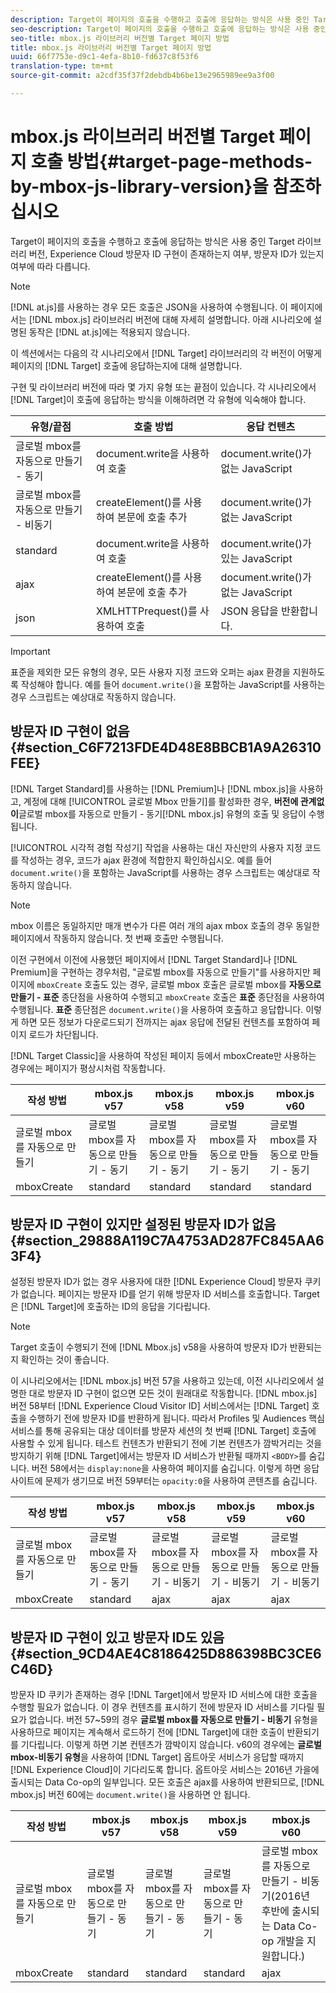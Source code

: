 ```yaml
---
description: Target이 페이지의 호출을 수행하고 호출에 응답하는 방식은 사용 중인 Target 라이브러리 버전, Experience Cloud 방문자 ID 구현이 존재하는지 여부, 방문자 ID가 있는지 여부에 따라 다릅니다.
seo-description: Target이 페이지의 호출을 수행하고 호출에 응답하는 방식은 사용 중인 Target 라이브러리 버전, Experience Cloud 방문자 ID 구현이 존재하는지 여부, 방문자 ID가 있는지 여부에 따라 다릅니다.
seo-title: mbox.js 라이브러리 버전별 Target 페이지 방법
title: mbox.js 라이브러리 버전별 Target 페이지 방법
uuid: 66f7753e-d9c1-4efa-8b10-fd637c8f53f6
translation-type: tm+mt
source-git-commit: a2cdf35f37f2debdb4b6be13e2965989ee9a3f00

---
```



# mbox.js 라이브러리 버전별 Target 페이지 호출 방법{#target-page-methods-by-mbox-js-library-version}을 참조하십시오

Target이 페이지의 호출을 수행하고 호출에 응답하는 방식은 사용 중인 Target 라이브러리 버전, Experience Cloud 방문자 ID 구현이 존재하는지 여부, 방문자 ID가 있는지 여부에 따라 다릅니다.

>[!NOTE]
>
>[!DNL at.js]를 사용하는 경우 모든 호출은 JSON을 사용하여 수행됩니다. 이 페이지에서는 [!DNL mbox.js] 라이브러리 버전에 대해 자세히 설명합니다. 아래 시나리오에 설명된 동작은 [!DNL at.js]에는 적용되지 않습니다.

이 섹션에서는 다음의 각 시나리오에서 [!DNL Target] 라이브러리의 각 버전이 어떻게 페이지의 [!DNL Target] 호출에 응답하는지에 대해 설명합니다.

구현 및 라이브러리 버전에 따라 몇 가지 유형 또는 끝점이 있습니다. 각 시나리오에서 [!DNL Target]이 호출에 응답하는 방식을 이해하려면 각 유형에 익숙해야 합니다.

| 유형/끝점 | 호출 방법 | 응답 컨텐츠 |
|--- |--- |--- |
| 글로벌 mbox를 자동으로 만들기 - 동기 | document.write을 사용하여 호출 | document.write()가 없는 JavaScript |
| 글로벌 mbox를 자동으로 만들기 - 비동기 | createElement()를 사용하여 본문에 호출 추가 | document.write()가 없는 JavaScript |
| standard | document.write을 사용하여 호출 | document.write()가 있는 JavaScript |
| ajax | createElement()를 사용하여 본문에 호출 추가 | document.write()가 없는 JavaScript |
| json | XMLHTTPrequest()를 사용하여 호출 | JSON 응답을 반환합니다. |

>[!IMPORTANT]
>
>표준을 제외한 모든 유형의 경우, 모든 사용자 지정 코드와 오퍼는 ajax 환경을 지원하도록 작성해야 합니다. 예를 들어 `document.write()`을 포함하는 JavaScript를 사용하는 경우 스크립트는 예상대로 작동하지 않습니다.

## 방문자 ID 구현이 없음 {#section_C6F7213FDE4D48E8BBCB1A9A26310FEE}

[!DNL Target Standard]를 사용하는 [!DNL Premium]나 [!DNL mbox.js]을 사용하고, 계정에 대해 [!UICONTROL 글로벌 Mbox 만들기]를 활성화한 경우, **버전에 관계없이**글로벌 mbox를 자동으로 만들기 - 동기[!DNL mbox.js] 유형의 호출 및 응답이 수행됩니다.

[!UICONTROL 시각적 경험 작성기] 작업을 사용하는 대신 자신만의 사용자 지정 코드를 작성하는 경우, 코드가 ajax 환경에 적합한지 확인하십시오. 예를 들어 `document.write()`을 포함하는 JavaScript를 사용하는 경우 스크립트는 예상대로 작동하지 않습니다.

>[!NOTE]
>
>mbox 이름은 동일하지만 매개 변수가 다른 여러 개의 ajax mbox 호출의 경우 동일한 페이지에서 작동하지 않습니다. 첫 번째 호출만 수행됩니다.

이전 구현에서 이전에 사용했던 페이지에서 [!DNL Target Standard]나 [!DNL Premium]을 구현하는 경우처럼, &quot;글로벌 mbox를 자동으로 만들기&quot;를 사용하지만 페이지에 `mboxCreate` 호출도 있는 경우, 글로벌 mbox 호출은 글로벌 mbox를 **자동으로 만들기 - 표준** 종단점을 사용하여 수행되고 `mboxCreate` 호출은 **표준** 종단점을 사용하여 수행됩니다. **표준** 종단점은 `document.write()`을 사용하여 호출하고 응답합니다. 이렇게 하면 모든 정보가 다운로드되기 전까지는 ajax 응답에 전달된 컨텐츠를 포함하여 페이지 로드가 차단됩니다.

[!DNL Target Classic]을 사용하여 작성된 페이지 등에서 mboxCreate만 사용하는 경우에는 페이지가 평상시처럼 작동합니다.

| 작성 방법 | mbox.js v57 | mbox.js v58 | mbox.js v59 | mbox.js v60 |
|---|---|---|---|---|
| 글로벌 mbox를 자동으로 만들기 | 글로벌 mbox를 자동으로 만들기 - 동기 | 글로벌 mbox를 자동으로 만들기 - 동기 | 글로벌 mbox를 자동으로 만들기 - 동기 | 글로벌 mbox를 자동으로 만들기 - 동기 |
| mboxCreate | standard | standard | standard | standard |

## 방문자 ID 구현이 있지만 설정된 방문자 ID가 없음 {#section_29888A119C7A4753AD287FC845AA63F4}

설정된 방문자 ID가 없는 경우 사용자에 대한 [!DNL Experience Cloud] 방문자 쿠키가 없습니다. 페이지는 방문자 ID를 얻기 위해 방문자 ID 서비스를 호출합니다. Target은 [!DNL Target]에 호출하는 ID의 응답을 기다립니다.

>[!NOTE]
>
>Target 호출이 수행되기 전에 [!DNL Mbox.js] v58을 사용하여 방문자 ID가 반환되는지 확인하는 것이 좋습니다.

이 시나리오에서는 [!DNL mbox.js] 버전 57을 사용하고 있는데, 이전 시나리오에서 설명한 대로 방문자 ID 구현이 없으면 모든 것이 원래대로 작동합니다. [!DNL mbox.js] 버전 58부터 [!DNL Experience Cloud Visitor ID] 서비스에서는 [!DNL Target] 호출을 수행하기 전에 방문자 ID를 반환하게 됩니다. 따라서 Profiles 및 Audiences 핵심 서비스를 통해 공유되는 대상 데이터를 방문자 세션의 첫 번째 [!DNL Target] 호출에 사용할 수 있게 됩니다. 테스트 컨텐츠가 반환되기 전에 기본 컨텐츠가 깜박거리는 것을 방지하기 위해 [!DNL Target]에서는 방문자 ID 서비스가 반환될 때까지 `<BODY>`를 숨깁니다. 버전 58에서는 `display:none`을 사용하여 페이지를 숨깁니다. 이렇게 하면 응답 사이트에 문제가 생기므로 버전 59부터는 `opacity:0`을 사용하여 콘텐츠를 숨깁니다.

| 작성 방법 | mbox.js v57 | mbox.js v58 | mbox.js v59 | mbox.js v60 |
|---|---|---|---|---|
| 글로벌 mbox를 자동으로 만들기 | 글로벌 mbox를 자동으로 만들기 - 동기 | 글로벌 mbox를 자동으로 만들기 - 비동기 | 글로벌 mbox를 자동으로 만들기 - 비동기 | 글로벌 mbox를 자동으로 만들기 - 비동기 |
| mboxCreate | standard | ajax | ajax | ajax |

## 방문자 ID 구현이 있고 방문자 ID도 있음 {#section_9CD4AE4C8186425D886398BC3CE6C46D}

방문자 ID 쿠키가 존재하는 경우 [!DNL Target]에서 방문자 ID 서비스에 대한 호출을 수행할 필요가 없습니다. 이 경우 컨텐츠를 표시하기 전에 방문자 ID 서비스를 기다릴 필요가 없습니다. 버전 57~59의 경우 **글로벌 mbox를 자동으로 만들기 - 비동기** 유형을 사용하므로 페이지는 계속해서 로드하기 전에 [!DNL Target]에 대한 호출이 반환되기를 기다립니다. 이렇게 하면 기본 컨텐츠가 깜박이지 않습니다. v60의 경우에는 **글로벌 mbox-비동기 유형**을 사용하여 [!DNL Target] 옵트아웃 서비스가 응답할 때까지 [!DNL Experience Cloud]이 기다리도록 합니다. 옵트아웃 서비스는 2016년 가을에 출시되는 Data Co-op의 일부입니다. 모든 호출은 ajax를 사용하여 반환되므로, [!DNL mbox.js] 버전 60에는 `document.write()`을 사용하면 안 됩니다.

| 작성 방법 | mbox.js v57 | mbox.js v58 | mbox.js v59 | mbox.js v60 |
|---|---|---|---|---|
| 글로벌 mbox를 자동으로 만들기 | 글로벌 mbox를 자동으로 만들기 - 동기 | 글로벌 mbox를 자동으로 만들기 - 동기 | 글로벌 mbox를 자동으로 만들기 - 동기 | 글로벌 mbox를 자동으로 만들기 - 비동기(2016년 후반에 출시되는 Data Co-op 개발을 지원합니다.) |
| mboxCreate | standard | standard | standard | ajax |